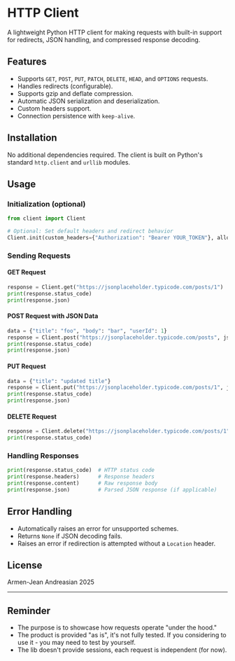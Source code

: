 # HTTP Client

A lightweight Python HTTP client for making requests with built-in support for redirects, JSON handling, and compressed response decoding.

## Features

- Supports `GET`, `POST`, `PUT`, `PATCH`, `DELETE`, `HEAD`, and `OPTIONS` requests.
- Handles redirects (configurable).
- Supports gzip and deflate compression.
- Automatic JSON serialization and deserialization.
- Custom headers support.
- Connection persistence with `keep-alive`.

## Installation

No additional dependencies required. The client is built on Python's standard `http.client` and `urllib` modules.

## Usage

### Initialization (optional)
```python
from client import Client

# Optional: Set default headers and redirect behavior
Client.init(custom_headers={"Authorization": "Bearer YOUR_TOKEN"}, allow_redirects=True)
```

### Sending Requests
#### GET Request
```python
response = Client.get("https://jsonplaceholder.typicode.com/posts/1")
print(response.status_code)
print(response.json)
```

#### POST Request with JSON Data
```python
data = {"title": "foo", "body": "bar", "userId": 1}
response = Client.post("https://jsonplaceholder.typicode.com/posts", json_data=data)
print(response.status_code)
print(response.json)
```

#### PUT Request
```python
data = {"title": "updated title"}
response = Client.put("https://jsonplaceholder.typicode.com/posts/1", json_data=data)
print(response.status_code)
print(response.json)
```

#### DELETE Request
```python
response = Client.delete("https://jsonplaceholder.typicode.com/posts/1")
print(response.status_code)
```

### Handling Responses
```python
print(response.status_code)  # HTTP status code
print(response.headers)      # Response headers
print(response.content)      # Raw response body
print(response.json)         # Parsed JSON response (if applicable)
```

## Error Handling
- Automatically raises an error for unsupported schemes.
- Returns `None` if JSON decoding fails.
- Raises an error if redirection is attempted without a `Location` header.

## License

Armen-Jean Andreasian 2025


---

## Reminder

- The purpose is to showcase how requests operate "under the hood."
- The product is provided "as is", it's not fully tested. If you considering to use it - you may need to test by yourself.
- The lib doesn't provide sessions, each request is independent (for now).
